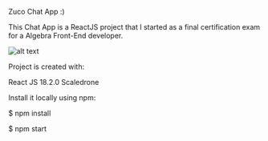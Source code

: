 Zuco Chat App :)

This Chat App is a ReactJS project that I started as a final certification exam for a Algebra Front-End developer.

![alt text](https://i.ibb.co/G5WYQFf/my-Chat-App.jpg)

Project is created with:

React JS 18.2.0
Scaledrone

Install it locally using npm:

$ npm install

$ npm start
